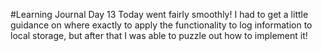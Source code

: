 #Learning Journal Day 13
Today went fairly smoothly! I had to get a little guidance on where exactly to apply the functionality to log information to local storage, but after that I was able to puzzle out how to implement it!